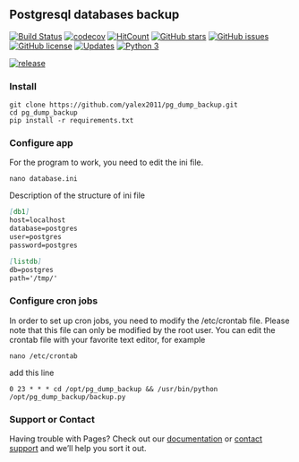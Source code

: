 ## Postgresql databases backup
[![Build Status](https://travis-ci.org/yalex2011/pg_dump_backup.svg?branch=master)](https://travis-ci.org/yalex2011/pg_dump_backup) [![codecov](https://codecov.io/gh/yalex2011/pg_dump_backup/branch/master/graph/badge.svg)](https://codecov.io/gh/yalex2011/pg_dump_backup) [![HitCount](http://hits.dwyl.io/yalex2011/https://github.com/yalex2011/pg_dump_backup.svg)](http://hits.dwyl.io/yalex2011/https://github.com/yalex2011/pg_dump_backup) [![GitHub stars](https://img.shields.io/github/stars/yalex2011/pg_dump_backup.svg)](https://github.com/yalex2011/pg_dump_backup/stargazers) [![GitHub issues](https://img.shields.io/github/issues/yalex2011/pg_dump_backup.svg)](https://github.com/yalex2011/pg_dump_backup/issues) [![GitHub license](https://img.shields.io/github/license/yalex2011/pg_dump_backup.svg)](https://github.com/yalex2011/pg_dump_backup/blob/master/LICENSE) [![Updates](https://pyup.io/repos/github/yalex2011/pg_dump_backup/shield.svg)](https://pyup.io/repos/github/yalex2011/pg_dump_backup/) [![Python 3](https://pyup.io/repos/github/yalex2011/pg_dump_backup/python-3-shield.svg)](https://pyup.io/repos/github/yalex2011/pg_dump_backup/)

[![release](http://github-release-version.herokuapp.com/github/allure-framework/allure-core/release.svg?style=flat)](https://github.com/allure-framework/allure-core/releases/latest)

### Install
```
git clone https://github.com/yalex2011/pg_dump_backup.git
cd pg_dump_backup
pip install -r requirements.txt
```

### Configure app
For the program to work, you need to edit the ini file.
```
nano database.ini
```
Description of the structure of ini file

```markdown
[db1]
host=localhost
database=postgres
user=postgres
password=postgres

[listdb]
db=postgres
path='/tmp/'
```

### Configure cron jobs

In order to set up cron jobs, you need to modify the /etc/crontab file. Please note that this file can only be modified by the root user.
You can edit the crontab file with your favorite text editor, for example
```
nano /etc/crontab
```

add this line
```
0 23 * * * cd /opt/pg_dump_backup && /usr/bin/python /opt/pg_dump_backup/backup.py
```

### Support or Contact

Having trouble with Pages? Check out our [documentation](https://help.github.com/categories/github-pages-basics/) or [contact support](https://github.com/contact) and we’ll help you sort it out.
